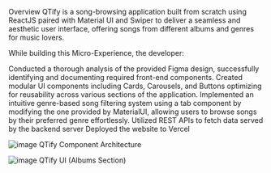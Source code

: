 Overview
QTify is a song-browsing application built from scratch using ReactJS paired with Material UI and Swiper to deliver a seamless and aesthetic user interface, offering songs from different albums and genres for music lovers.

While building this Micro-Experience, the developer:

Conducted a thorough analysis of the provided Figma design, successfully identifying and documenting required front-end components.
Created modular UI components including Cards, Carousels, and Buttons optimizing for reusability across various sections of the application.
Implemented an intuitive genre-based song filtering system using a tab component by modifying the one provided by MaterialUI, allowing users to browse songs by their preferred genre effortlessly.
Utilized REST APIs to fetch data served by the backend server
Deployed the website to Vercel

![image](https://github.com/ashishmaurya1109/Qtify/assets/90845953/a1881156-bba7-492e-816c-6c2cfe80f655)
QTify Component Architecture

![image](https://github.com/ashishmaurya1109/Qtify/assets/90845953/c9d88ffe-8438-442f-9ba7-8d49307d883a)
QTify UI (Albums Section)
